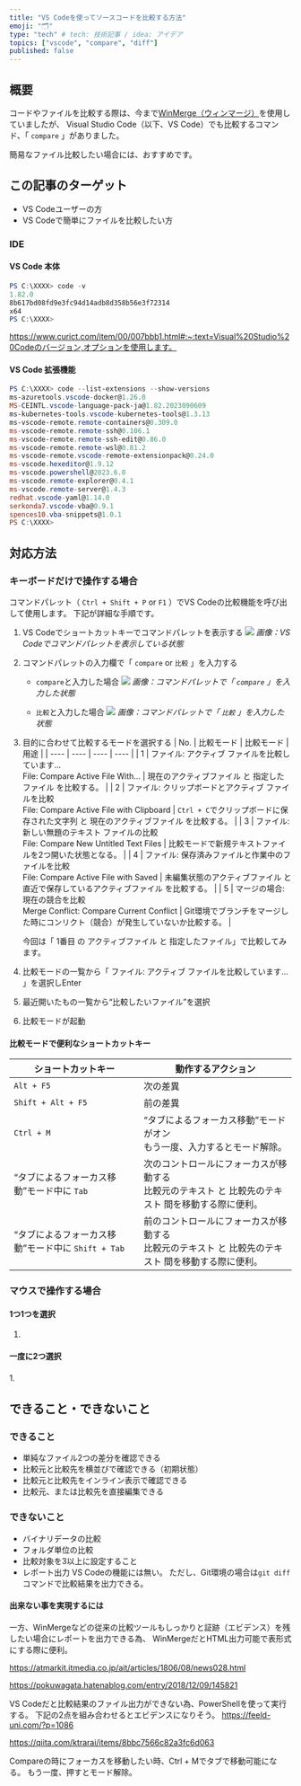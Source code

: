 ```yaml
---
title: "VS Codeを使ってソースコードを比較する方法"
emoji: "🗂"
type: "tech" # tech: 技術記事 / idea: アイデア
topics: ["vscode", "compare", "diff"]
published: false
---
```

## 概要
コードやファイルを比較する際は、今まで[WinMerge（ウィンマージ）](https://winmerge.org/?lang=ja)を使用していましたが、
Visual Studio Code（以下、VS Code）でも比較するコマンド、「 `compare` 」がありました。

簡易なファイル比較したい場合には、おすすめです。

## この記事のターゲット
- VS Codeユーザーの方
- VS Codeで簡単にファイルを比較したい方

### IDE

#### VS Code 本体
```powershell
PS C:\XXXX> code -v
1.82.0
8b617bd08fd9e3fc94d14adb8d358b56e3f72314
x64
PS C:\XXXX> 
```
https://www.curict.com/item/00/007bbb1.html#:~:text=Visual%20Studio%20Codeのバージョン,オプションを使用します。

#### VS Code 拡張機能
```powershell
PS C:\XXXX> code --list-extensions --show-versions
ms-azuretools.vscode-docker@1.26.0
MS-CEINTL.vscode-language-pack-ja@1.82.2023090609  
ms-kubernetes-tools.vscode-kubernetes-tools@1.3.13 
ms-vscode-remote.remote-containers@0.309.0
ms-vscode-remote.remote-ssh@0.106.1
ms-vscode-remote.remote-ssh-edit@0.86.0
ms-vscode-remote.remote-wsl@0.81.2
ms-vscode-remote.vscode-remote-extensionpack@0.24.0
ms-vscode.hexeditor@1.9.12
ms-vscode.powershell@2023.6.0
ms-vscode.remote-explorer@0.4.1
ms-vscode.remote-server@1.4.3
redhat.vscode-yaml@1.14.0
serkonda7.vscode-vba@0.9.1
spences10.vba-snippets@1.0.1
PS C:\XXXX>
```

## 対応方法
### キーボードだけで操作する場合
コマンドパレット（ `Ctrl + Shift + P` or `F1` ）でVS Codeの比較機能を呼び出して使用します。
下記が詳細な手順です。

1. VS Codeでショートカットキーでコマンドパレットを表示する
    ![](https://storage.googleapis.com/zenn-user-upload/4016979ba7b2-20230907.png)
    *画像：VS Codeでコマンドパレットを表示している状態*

1. コマンドパレットの入力欄で「 `compare` or `比較` 」を入力する
    - `compare`と入力した場合
        ![](https://storage.googleapis.com/zenn-user-upload/4bcd529d2477-20230907.png)
        *画像：コマンドパレットで「 `compare` 」を入力した状態*

    - `比較`と入力した場合
        ![](https://storage.googleapis.com/zenn-user-upload/e0e5c1bba7e0-20230907.png)
        *画像：コマンドパレットで「 `比較` 」を入力した状態*

1. 目的に合わせて比較するモードを選択する
    | No. | 比較モード | 比較モード | 用途 |
    | ---- | ---- | ---- | ---- |
    | 1 | ファイル: アクティブ ファイルを比較しています...<br>File: Compare Active File With... | 現在のアクティブファイル と 指定したファイル を比較する。 |
    | 2 | ファイル: クリップボードとアクティブ ファイルを比較<br>File: Compare Active File with Clipboard | `Ctrl + C`でクリップボードに保存された文字列 と 現在のアクティブファイル を比較する。 |
    | 3 | ファイル: 新しい無題のテキスト ファイルの比較<br>File: Compare New Untitled Text Files | 比較モードで新規テキストファイルを2つ開いた状態となる。 |
    | 4 | ファイル: 保存済みファイルと作業中のファイルを比較<br>File: Compare Active File with Saved | 未編集状態のアクティブファイル と 直近で保存しているアクティブファイル を比較する。 |
    | 5 | マージの場合: 現在の競合を比較<br>Merge Conflict: Compare Current Conflict | Git環境でブランチをマージした時にコンリクト（競合）が発生していないか比較する。 |
    
    今回は「 1番目 の アクティブファイル と 指定したファイル」で比較してみます。

1. 比較モードの一覧から「 ファイル: アクティブ ファイルを比較しています... 」を選択しEnter
1. 最近開いたもの一覧から“比較したいファイル”を選択
1. 比較モードが起動

#### 比較モードで便利なショートカットキー
| ショートカットキー | 動作するアクション |
| ---- | ---- |
| `Alt + F5` | 次の差異 |
| `Shift + Alt + F5` | 前の差異 |
| `Ctrl + M` | “タブによるフォーカス移動”モードがオン<br>もう一度、入力するとモード解除。 |
| “タブによるフォーカス移動”モード中に `Tab` | 次のコントロールにフォーカスが移動する<br>比較元のテキスト と 比較先のテキスト 間を移動する際に便利。 |
| “タブによるフォーカス移動”モード中に `Shift + Tab` | 前のコントロールにフォーカスが移動する<br>比較元のテキスト と 比較先のテキスト 間を移動する際に便利。 |

### マウスで操作する場合
#### 1つ1つを選択
1. 

#### 一度に2つ選択
1.　

## できること・できないこと
### できること
- 単純なファイル2つの差分を確認できる
- 比較元と比較先を横並びで確認できる（初期状態）
- 比較元と比較先をインライン表示で確認できる
- 比較元、または比較先を直接編集できる

### できないこと
- バイナリデータの比較
- フォルダ単位の比較
- 比較対象を3以上に設定すること
- レポート出力
    VS Codeの機能には無い。
    ただし、Git環境の場合は`git diff`コマンドで比較結果を出力できる。

#### 出来ない事を実現するには
一方、WinMergeなどの従来の比較ツールもしっかりと証跡（エビデンス）を残したい場合にレポートを出力できる為、
WinMergeだとHTML出力可能で表形式にする際に便利。

https://atmarkit.itmedia.co.jp/ait/articles/1806/08/news028.html

https://pokuwagata.hatenablog.com/entry/2018/12/09/145821

VS Codeだと比較結果のファイル出力ができない為、PowerShellを使って実行する。
下記の2点を組み合わせるとエビデンスになりそう。
https://feeld-uni.com/?p=1086

https://qiita.com/ktrarai/items/8bbc7566c82a3fc6d063

Compareの時にフォーカスを移動したい時、Ctrl + Mでタブで移動可能になる。
もう一度、押すとモード解除。
